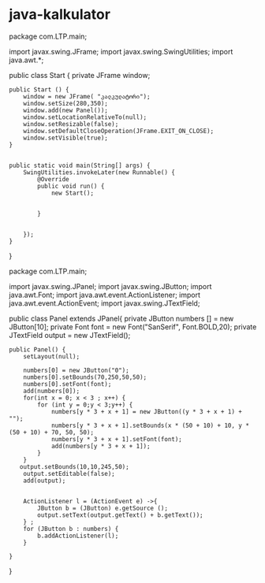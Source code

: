 # java-kalkulator


package com.LTP.main;

import javax.swing.JFrame;
import  javax.swing.SwingUtilities;
import java.awt.*;


public class Start {
    private  JFrame window;

    public Start () {
        window = new JFrame( "კალკულატორი");
        window.setSize(280,350);
        window.add(new Panel());
        window.setLocationRelativeTo(null);
        window.setResizable(false);
        window.setDefaultCloseOperation(JFrame.EXIT_ON_CLOSE);
        window.setVisible(true);
    }


    public static void main(String[] args) {
        SwingUtilities.invokeLater(new Runnable() {
            @Override
            public void run() {
                new Start();


            }


        });
    }
}








package com.LTP.main;


import  javax.swing.JPanel;
import javax.swing.JButton;
import java.awt.Font;
import java.awt.event.ActionListener;
import java.awt.event.ActionEvent;
import javax.swing.JTextField;



public class Panel extends  JPanel{
    private  JButton numbers [] = new JButton[10];
    private Font font = new Font("SanSerif", Font.BOLD,20);
    private JTextField output = new JTextField();

    public Panel() {
        setLayout(null);

        numbers[0] = new JButton("0");
        numbers[0].setBounds(70,250,50,50);
        numbers[0].setFont(font);
        add(numbers[0]);
        for(int x = 0; x < 3 ; x++) {
            for (int y = 0;y < 3;y++) {
                numbers[y * 3 + x + 1] = new JButton((y * 3 + x + 1) + "");
                numbers[y * 3 + x + 1].setBounds(x * (50 + 10) + 10, y * (50 + 10) + 70, 50, 50);
                numbers[y * 3 + x + 1].setFont(font);
                add(numbers[y * 3 + x + 1]);
            }
        }
       output.setBounds(10,10,245,50);
        output.setEditable(false);
        add(output);


        ActionListener l = (ActionEvent e) ->{
            JButton b = (JButton) e.getSource ();
            output.setText(output.getText() + b.getText());
        } ;
        for (JButton b : numbers) {
            b.addActionListener(l);
        }

    }

}
